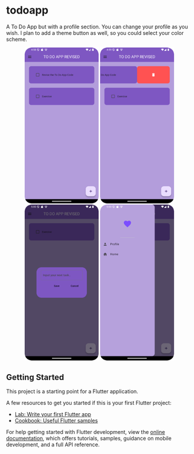 # todoapp

A To Do App but with a profile section. You can change your profile as you wish. I plan to add a theme button as well, so you could select  your color scheme.

<p align="center">
  <img src="https://github.com/Abdullah-Nasir-Chowdhury/ToDo-App/blob/master/assets/default%20screen.png?raw=true" alt="Default Screen" width="200", style="margin-right">
  <img src="https://github.com/Abdullah-Nasir-Chowdhury/ToDo-App/blob/master/assets/Delete%20function.png?raw=true" alt="Delete Slider" width="200", style="margin-left">
  <img src="https://github.com/Abdullah-Nasir-Chowdhury/ToDo-App/blob/master/assets/input%20task.png?raw=true" alt="Input Task" width="200", style="margin-left">
  <img src="https://github.com/Abdullah-Nasir-Chowdhury/ToDo-App/blob/master/assets/drawer%20section.png?raw=true" alt="Input Task" width="200", style="margin-left">
  
</p>


## Getting Started

This project is a starting point for a Flutter application.

A few resources to get you started if this is your first Flutter project:

- [Lab: Write your first Flutter app](https://docs.flutter.dev/get-started/codelab)
- [Cookbook: Useful Flutter samples](https://docs.flutter.dev/cookbook)

For help getting started with Flutter development, view the
[online documentation](https://docs.flutter.dev/), which offers tutorials,
samples, guidance on mobile development, and a full API reference.

